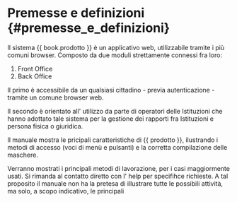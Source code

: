 # Premesse e definizioni {#premesse_e_definizioni}

Il sistema {{ book.prodotto }} è un applicativo web, utilizzabile tramite i più comuni browser. 
Composto da due moduli strettamente connessi fra  loro:

1. Front Office
2. Back Office

Il primo è accessibile da un qualsiasi cittadino - previa autenticazione - tramite un comune browser web.

Il secondo è orientato all' utilizzo da parte di operatori delle Istituzioni che hanno adottato tale sistema per la gestione dei rapporti fra Istituzioni e persona fisica o giuridica.

Il manuale mostra le pricipali caratteristiche di {{ prodotto }}, ilustrando i metodi di accesso (voci di menù e pulsanti) e la corretta compilazione delle maschere.

Verranno mostrati i principali metodi di lavorazione, per i casi maggiormente usati. 
Si rimanda al contatto diretto con l' help per specifihce richieste.
A tal proposito il manuale non ha la pretesa di illustrare tutte le possibili attività, ma solo, a scopo indicativo, le principali